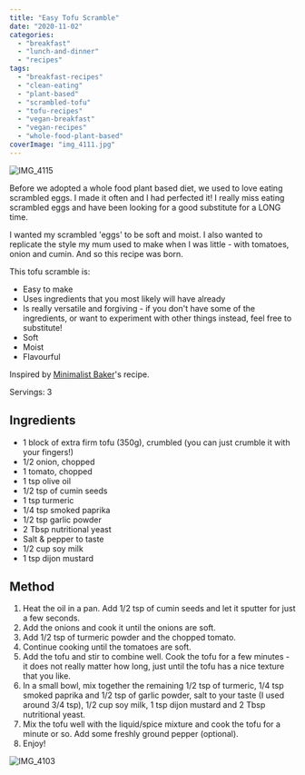 ```yaml
---
title: "Easy Tofu Scramble"
date: "2020-11-02"
categories: 
  - "breakfast"
  - "lunch-and-dinner"
  - "recipes"
tags: 
  - "breakfast-recipes"
  - "clean-eating"
  - "plant-based"
  - "scrambled-tofu"
  - "tofu-recipes"
  - "vegan-breakfast"
  - "vegan-recipes"
  - "whole-food-plant-based"
coverImage: "img_4111.jpg"
---
```


![IMG_4115](images/img_4115.jpg)

Before we adopted a whole food plant based diet, we used to love eating scrambled eggs. I made it often and I had perfected it! I really miss eating scrambled eggs and have been looking for a good substitute for a LONG time.

I wanted my scrambled 'eggs' to be soft and moist. I also wanted to replicate the style my mum used to make when I was little - with tomatoes, onion and cumin. And so this recipe was born.

This tofu scramble is:

- Easy to make
- Uses ingredients that you most likely will have already
- Is really versatile and forgiving - if you don't have some of the ingredients, or want to experiment with other things instead, feel free to substitute!
- Soft
- Moist
- Flavourful

Inspired by [Minimalist Baker](https://minimalistbaker.com/southwest-tofu-scramble/)'s recipe.

Servings: 3

## Ingredients

- 1 block of extra firm tofu (350g), crumbled (you can just crumble it with your fingers!)
- 1/2 onion, chopped
- 1 tomato, chopped
- 1 tsp olive oil
- 1/2 tsp of cumin seeds
- 1 tsp turmeric
- 1/4 tsp smoked paprika
- 1/2 tsp garlic powder
- 2 Tbsp nutritional yeast
- Salt & pepper to taste
- 1/2 cup soy milk
- 1 tsp dijon mustard

## Method

1. Heat the oil in a pan. Add 1/2 tsp of cumin seeds and let it sputter for just a few seconds.
2. Add the onions and cook it until the onions are soft.
3. Add 1/2 tsp of turmeric powder and the chopped tomato.
4. Continue cooking until the tomatoes are soft.
5. Add the tofu and stir to combine well. Cook the tofu for a few minutes - it does not really matter how long, just until the tofu has a nice texture that you like.
6. In a small bowl, mix together the remaining 1/2 tsp of turmeric, 1/4 tsp smoked paprika and 1/2 tsp of garlic powder, salt to your taste (I used around 3/4 tsp), 1/2 cup soy milk, 1 tsp dijon mustard and 2 Tbsp nutritional yeast.
7. Mix the tofu well with the liquid/spice mixture and cook the tofu for a minute or so. Add some freshly ground pepper (optional).
8. Enjoy!

![IMG_4103](images/img_4103.jpg)
